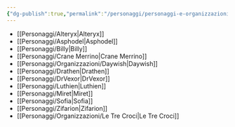 ```yaml
---
{"dg-publish":true,"permalink":"/personaggi/personaggi-e-organizzazioni/","tags":["alteryx","asphodel","billy","crane-merrino","daywish","dr-vexor","drathen","luthien","miret","sofia","zifarion","le-tre-croci"],"noteIcon":""}
---
```


- [[Personaggi/Alteryx\|Alteryx]]
- [[Personaggi/Asphodel\|Asphodel]]
- [[Personaggi/Billy\|Billy]]
- [[Personaggi/Crane Merrino\|Crane Merrino]]
- [[Personaggi/Organizzazioni/Daywish\|Daywish]]
- [[Personaggi/Drathen\|Drathen]]
- [[Personaggi/DrVexor\|DrVexor]]
- [[Personaggi/Luthien\|Luthien]]
- [[Personaggi/Miret\|Miret]]
- [[Personaggi/Sofia\|Sofia]]
- [[Personaggi/Zifarion\|Zifarion]]
- [[Personaggi/Organizzazioni/Le Tre Croci\|Le Tre Croci]]